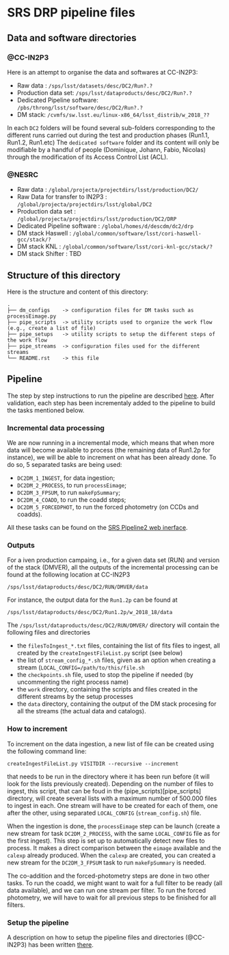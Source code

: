# SRS DRP pipeline files

## Data and software directories

### @CC-IN2P3

Here is an attempt to organise the data and softwares at CC-IN2P3:

- Raw data : `/sps/lsst/datasets/desc/DC2/Run?.?`
- Production data set: `/sps/lsst/dataproducts/desc/DC2/Run?.?`
- Dedicated Pipeline software: `/pbs/throng/lsst/software/desc/DC2/Run?.?`
- DM stack: `/cvmfs/sw.lsst.eu/linux-x86_64/lsst_distrib/w_2018_??`

In each `DC2` folders will be found several sub-folders corresponding
to the different runs carried out during the test and production
phases (Run1.1, Run1.2, Run1.etc) The `dedicated software` folder and
its content will only be modifiable by a handful of people (Dominique,
Johann, Fabio, Nicolas) through the modification of its Access Control
List (ACL).

### @NESRC

- Raw data : `/global/projecta/projectdirs/lsst/production/DC2/`
- Raw Data for transfer to IN2P3 : `/global/projecta/projectdirs/lsst/global/DC2`
- Production data set : `/global/projecta/projectdirs/lsst/production/DC2/DRP`
- Dedicated Pipeline software : `/global/homes/d/descdm/dc2/drp`
- DM stack Haswell : `/global/common/software/lsst/cori-haswell-gcc/stack/?`
- DM stack KNL : `/global/common/software/lsst/cori-knl-gcc/stack/?`
- DM stack Shifter : TBD

## Structure of this directory

Here is the structure and content of this directory:

    .
    ├── dm_configs    -> configuration files for DM tasks such as processEimage.py
    ├── pipe_scripts  -> utility scripts used to organize the work flow (e.g., create a list of file) 
    ├── pipe_setups   -> utility scripts to setup the different steps of the work flow
    ├── pipe_streams  -> configuration files used for the different streams
    └── README.rst    -> this file


## Pipeline

The step by step instructions to run the pipeline are described
[here](https://github.com/LSSTDESC/ImageProcessingPipelines/wiki/Step-by-step-instructions-for-initial-cross-check-of-DM-DC2). After
validation, each step has been incrementaly added to the pipeline to
build the tasks mentioned below.

### Incremental data processing

We are now running in a incremental mode, which means that when more
data will become available to process (the remaining data of Run1.2p
for instance), we will be able to increment on what has been already
done. To do so, 5 separated tasks are being used:

- `DC2DM_1_INGEST`, for data ingestion;
- `DC2DM_2_PROCESS`, to run `processEimage`; 
- `DC2DM_3_FPSUM`, to run `makeFpSummary`;
- `DC2DM_4_COADD`, to run the coadd steps;
- `DC2DM_5_FORCEDPHOT`, to run the forced photometry (on CCDs and coadds).

All these tasks can be found on the [SRS Pipeline2 web
inerface](http://srs.slac.stanford.edu/Pipeline-II/exp/LSST-DESC/index.jsp?versionGroup=latestVersions&submit=Filter&d-4021922-s=1&d-4021922-o=2&taskFilter=DC2DM_&include=last30).

### Outputs

For a iven production campaing, i.e., for a given data set (RUN) and
version of the stack (DMVER), all the outputs of the incremental
processing can be found at the following location at CC-IN2P3

    /sps/lsst/dataproducts/desc/DC2/RUN/DMVER/data

For instance, the output data for the `Run1.2p` can be found at

    /sps/lsst/dataproducts/desc/DC2/Run1.2p/w_2018_18/data

The `/sps/lsst/dataproducts/desc/DC2/RUN/DMVER/` directory will
contain the following files and directories

- the `filesToIngest_*.txt` files, containing the list of fits files
 to ingest, all created by the `createIngestFileList.py` script (see
 below)
- the list of `stream_config_*.sh` files, given as an option when
  creating a stream (`LOCAL_CONFIG=/path/to/this/file.sh`
- the `checkpoints.sh` file, used to stop the pipeline if needed (by
 uncommenting the right process name)
- the `work` directory, containing the scripts and files created
 in the different streams by the setup processes
- the `data` directory, containing the output of the DM stack
procesing for all the streams (the actual data and catalogs).

### How to increment

To increment on the data ingestion, a new list of file can be created using
the following command line:

    createIngestFileList.py VISITDIR --recursive --increment

that needs to be run in the directory where it has been run before (it
will look for the lists previously created). Depending on the number
of files to ingest, this script, that can be foud in the
(pipe_scripts)[pipe_scripts] directory, will create several lists with
a maximum number of 500.000 files to ingest in each. One stream will
have to be created for each of them, one after the other, using
separated `LOCAL_CONFIG` (`stream_config.sh`) file.

When the ingestion is done, the `processEimage` step can be launch
(create a new stream for task `DC2DM_2_PROCESS`, with the same
`LOCAL_CONFIG` file as for the first ingest). This step is set up to
automatically detect new files to process. It makes a direct
comparison between the `eimage` available and the `calexp` already
produced. When the `calexp` are created, you can created a new stream
for the `DC2DM_3_FPSUM` task to run `makeFpSummary` is needed.

The co-addition and the forced-photometry steps are done in two other
tasks. To run the coadd, we might want to wait for a full filter to be
ready (all data available), and we can run one stream per filter. To
run the forced photometry, we will have to wait for all previous steps
to be finished for all filters.

### Setup the pipeline

A description on how to setup the pipeline files and directories
(@CC-IN2P3) has been written
[there](https://github.com/LSSTDESC/ImageProcessingPipelines/tree/master/workflows/srs/pipe_setups/in2p3_setup).





